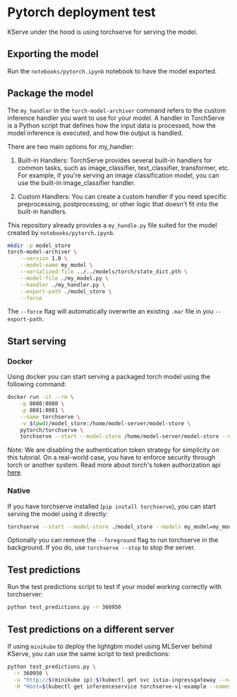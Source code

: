 # Pytorch deployment test

KServe under the hood is using torchserve for serving the model.

## Exporting the model

Run the `notebooks/pytorch.ipynb` notebook to have the model exported.

## Package the model

The `my_handler` in the `torch-model-archiver` command refers to the custom inference handler you want to use for your model. A handler in TorchServe is a Python script that defines how the input data is processed, how the model inference is executed, and how the output is handled.

There are two main options for my_handler:

1. Built-in Handlers: TorchServe provides several built-in handlers for common tasks, such as image_classifier, text_classifier, transformer, etc. For example, if you're serving an image classification model, you can use the built-in image_classifier handler.

2. Custom Handlers: You can create a custom handler if you need specific preprocessing, postprocessing, or other logic that doesn't fit into the built-in handlers.

This repository already provides a `my_handle.py` file suited for the model created by `notebooks/pytorch.ipynb`.

```bash
mkdir -p model_store
torch-model-archiver \
    --version 1.0 \
    --model-name my_model \
    --serialized-file ../../models/torch/state_dict.pth \
    --model-file ./my_model.py \
    --handler ./my_handler.py \
    --export-path ./model_store \
    --force
```

The `--force` flag will automatically overwrite an existing `.mar` file in you `--export-path`.

## Start serving

### Docker

Using docker you can start serving a packaged torch model using the following command:

```bash
docker run -it --rm \
    -p 8080:8080 \
    -p 8081:8081 \
    --name torchserve \
    -v $(pwd)/model_store:/home/model-server/model-store \
    pytorch/torchserve \
    torchserve --start --model-store /home/model-server/model-store --models my_model=my_model.mar --disable-token-auth
```

Note: We are disabling the authentication token strategy for simplicity on this tutorial. On a real-world case, you have to enforce security through torch or another system. Read more about torch's token authorization api [here](https://github.com/pytorch/serve/blob/master/docs/token_authorization_api.md).

### Native

If you have torchserve installed (`pip install torchserve`), you can start serving the model using it directly:

```bash
torchserve --start --model-store ./model_store --models my_model=my_model.mar --foreground --disable-token-auth
```

Optionally you can remove the `--foreground` flag to run torchserve in the background. If you do, use `torchserve --stop` to stop the server.

## Test predictions

Run the test predictions script to test if your model working correctly with torchserver:

```bash
python test_predictions.py -r 360950
```

## Test predictions on a different server

If using `minikube` to deploy the lightgbm model using MLServer behind KServe, you can use the same script to test predictions:

```bash
python test_predictions.py \
  -r 360950 \
  -u "http://$(minikube ip):$(kubectl get svc istio-ingressgateway --namespace istio-system -o jsonpath='{.spec.ports[?(@.name=="http2")].nodePort}')/v1/models/my_model:predict" \
  -H "Host=$(kubectl get inferenceservice torchserve-v1-example --namespace default -o jsonpath='{.status.url}' | cut -d "/" -f 3)"
```